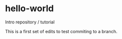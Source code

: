 # hello-world
Intro repository / tutorial

This is a first set of edits to test commiting to a branch.
